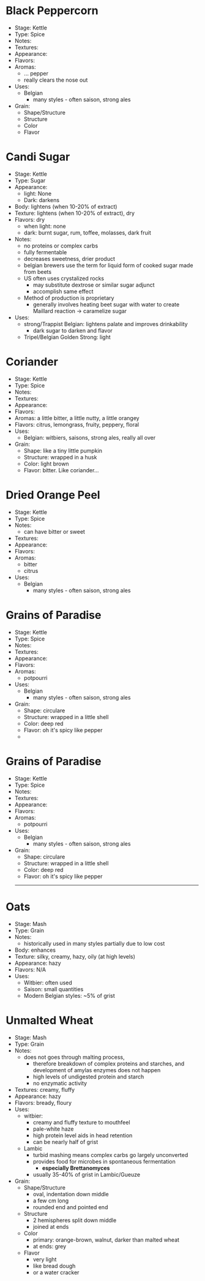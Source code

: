 # Black Peppercorn
* Stage: Kettle
* Type: Spice
* Notes:
* Textures: 
* Appearance: 
* Flavors: 
* Aromas:
	* ... pepper
	* really clears the nose out
* Uses:
	* Belgian
		* many styles - often saison, strong ales
* Grain:
	* Shape/Structure
	* Structure
	* Color
	* Flavor
# Candi Sugar
* Stage: Kettle
* Type: Sugar
* Appearance:
	* light: None
	* Dark: darkens
* Body: lightens (when 10-20% of extract)
* Texture: lightens (when 10-20% of extract), dry
* Flavors: dry
	* when light: none
	* dark: burnt sugar, rum, toffee, molasses, dark fruit
* Notes:
	* no proteins or complex carbs
	* fully fermentable
	* decreases sweetness, drier product
	* belgian brewers use the term for liquid form of cooked sugar made from beets
	* US often uses crystalized rocks
		* may substitute dextrose or similar sugar adjunct
		* accomplish same effect
	* Method of production is proprietary
		* generally involves heating beet sugar with water to create Maillard reaction -> caramelize sugar
* Uses:
	* strong/Trappist Belgian: lightens palate and improves drinkability
		* dark sugar to darken and flavor
	* Tripel/Belgian Golden Strong: light
# Coriander
* Stage: Kettle
* Type: Spice
* Notes:
* Textures: 
* Appearance: 
* Flavors: 
* Aromas: a little bitter, a little nutty, a little orangey
* Flavors: citrus, lemongrass, fruity, peppery, floral
* Uses:
	* Belgian: witbiers, saisons, strong ales, really all over
* Grain:
	* Shape: like a tiny little pumpkin
	* Structure: wrapped in a husk
	* Color: light brown
	* Flavor: bitter. Like coriander...
# Dried Orange Peel
* Stage: Kettle
* Type: Spice
* Notes:
	* can have bitter or sweet
* Textures: 
* Appearance: 
* Flavors: 
* Aromas:
	* bitter
	* citrus
* Uses:
	* Belgian
		* many styles - often saison, strong ales
# Grains of Paradise
* Stage: Kettle
* Type: Spice
* Notes:
* Textures: 
* Appearance: 
* Flavors: 
* Aromas:
	* potpourri
* Uses:
	* Belgian
		* many styles - often saison, strong ales
* Grain:
	* Shape: circulare
	* Structure: wrapped in a little shell
	* Color: deep red
	* Flavor: oh it's spicy like pepper
	* 
# Grains of Paradise
* Stage: Kettle
* Type: Spice
* Notes:
* Textures: 
* Appearance: 
* Flavors: 
* Aromas:
	* potpourri
* Uses:
	* Belgian
		* many styles - often saison, strong ales
* Grain:
	* Shape: circulare
	* Structure: wrapped in a little shell
	* Color: deep red
	* Flavor: oh it's spicy like pepper
	* ****
# Oats
* Stage: Mash
* Type: Grain
* Notes:
	* historically used in many styles partially due to low cost
* Body: enhances
* Texture: silky, creamy, hazy, oily (at high levels)
* Appearance: hazy
* Flavors: N/A
* Uses:
	* Witbier: often used
	* Saison: small quantities
	* Modern Belgian styles: ~5% of grist
# Unmalted Wheat
* Stage: Mash
* Type: Grain
* Notes:
	* does not goes through malting process,
		* therefore breakdown of complex proteins and starches, and development of amylas enzymes does not happen
		* high levels of undigested protein and starch
		* no enzymatic activity
* Textures: creamy, fluffy
* Appearance: hazy
* Flavors: bready, floury
* Uses:
	* witbier: 
		* creamy and fluffy texture to mouthfeel
		* pale-white haze
		* high protein level aids in head retention
		* can be nearly half of grist
	* Lambic
		* turbid mashing means complex carbs go largely unconverted
		* provides food for microbes in spontaneous fermentation
			* **especially Brettanomyces**
		* usually 35-40% of grist in Lambic/Gueuze
* Grain:
	* Shape/Structure
		* oval, indentation down middle
		* a few cm long
		* rounded end and pointed end
	* Structure
		* 2 hemispheres split down middle
		* joined at ends
	* Color
		* primary: orange-brown, walnut, darker than malted wheat
		* at ends: grey
	* Flavor
		* very light
		* like bread dough
		* or a water cracker